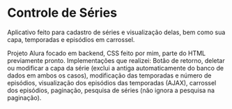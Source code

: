 # Controle de Séries
Aplicativo feito para cadastro de séries e visualização delas, bem como sua capa, temporadas e episódios em carrossel.

Projeto Alura focado em backend, CSS feito por mim, parte do HTML previamente pronto.
Implementações que realizei: Botão de retorno, deletar ou modificar a capa da série (exclui a antiga automaticamente do banco de dados em ambos os casos), modificação das temporadas e número de episódios, visualização dos episódios das temporadas (AJAX), carrossel dos episódios, paginação, pesquisa de séries (não ignora a pesquisa na paginação).
